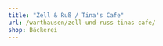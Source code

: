 ```yaml
---
title: "Zell & Ruß / Tina's Cafe"
url: /warthausen/zell-und-russ-tinas-cafe/
shop: Bäckerei
---
```

